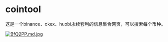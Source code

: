 # cointool

这是一个binance、okex、huobi永续套利的信息集合网页，可以搜索每个币种。

[![BfQ2PP.md.jpg](https://s1.ax1x.com/2020/11/06/BfQ2PP.md.jpg)](https://imgchr.com/i/BfQ2PP)
